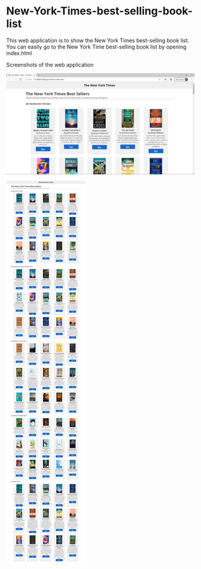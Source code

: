 # New-York-Times-best-selling-book-list
This web application is to show the New York Times best-selling book list.
You can easily go to the New York Time best-selling book list by opening index.html

Screenshots of the web application

![](Web%20Application/Screenshots%20of%20the%20web%20application/web01.PNG)

![](Web%20Application/Screenshots%20of%20the%20web%20application/web02.png)
